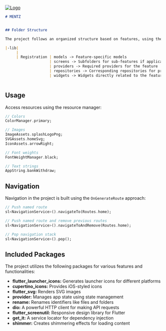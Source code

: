 
[![Logo](https://github.com/zaynrix/Mentz-Anwendungsaufgabe/assets/28483872/55473802-7ad9-4526-a556-1bbdf8949cde)](https://drive.google.com/file/d/1-jNxDuTOwrfq8vmRkkAsxaxu0Suzl_-H/view?usp=sharing)

```markdown
# MENTZ


## Folder Structure

The project follows an organized structure based on features, using the MVC pattern.

|-lib|
     |     
     | Registration | models -> Feature-specific models 
                    | screens -> Subfolders for sub-features if applicable
                    | providers -> Required providers for the feature 
                    | repositories -> Corresponding repositories for providers
                    | widgets -> Widgets directly related to the feature 


```

```

```

## Usage

Access resources using the resource manager:

```dart
// Colors
ColorManager.primary;

// Images
ImageAssets.splashLogoPng;
SVGAssets.homeSvg;
IconAssets.arrowRight;

// Font weights
FontWeightManager.black;

// Text strings
AppString.bankWithdraw;
```

## Navigation

Navigation in the project is built using the `OnGenerateRoute` approach:

```dart
// Push named route
sl<NavigationService>().navigateTo(Routes.home);

// Push named route and remove previous routes
sl<NavigationService>().navigateToAndRemove(Routes.home);

// Pop navigation stack
sl<NavigationService>().pop();
```

## Included Packages

The project utilizes the following packages for various features and functionalities:

- **flutter_launcher_icons:** Generates launcher icons for different platforms
- **cupertino_icons:** Provides iOS-styled icons
- **flutter_svg:** Renders SVG images
- **provider:** Manages app state using state management
- **rename:** Renames identifiers like files and folders
- **dio:** A powerful HTTP client for making API requests
- **flutter_screenutil:** Responsive design library for Flutter
- **get_it:** A service locator for dependency injection
- **shimmer:** Creates shimmering effects for loading content
